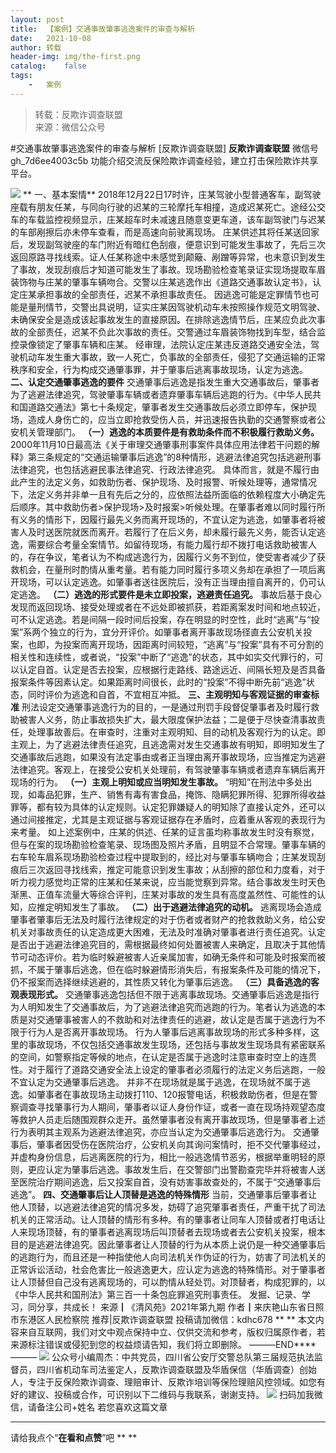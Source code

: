 ```yaml
---
layout:	post
title:	【案例】交通事故肇事逃逸案件的审查与解析
date:	2021-10-08
author:	转载
header-img:	img/the-first.png
catalog:	false
tags:
	-	案例
---
```


<blockquote><p>转载：反欺诈调查联盟<br>
来源：微信公众号</p></blockquote>

#交通事故肇事逃逸案件的审查与解析
[反欺诈调查联盟]
**反欺诈调查联盟**
微信号gh_7d6ee4003c5b
功能介绍交流反保险欺诈调查经验，建立打击保险欺诈共享平台。

![]({{site.baseurl}}/postimg/L6usUGPiatBRFGibCv11wbsgowNpXhnbuoJn0wtUpzlgclNUUhdKBjOic8l1iagt3ib51pmVIHib4ibxtMHTPISiaYxYew.jpeg)
**
一、基本案情**
2018年12月22日17时许，庄某驾驶小型普通客车，副驾驶座载有朋友任某，与同向行驶的迟某的三轮摩托车相撞，造成迟某死亡。途经公交车的车载监控视频显示，庄某超车时未减速且随意变更车道，该车副驾驶门与迟某的车部剐擦后亦未停车查看，而是高速向前驶离现场。
庄某供述其将任某送回家后，发现副驾驶座的车门附近有暗红色刮痕，便意识到可能发生事故了，先后三次返回原路寻找线索。证人任某称途中未感觉到颠簸、剐蹭等异常，也未意识到发生了事故，发现刮痕后才知道可能发生了事故。现场勘验检查笔录证实现场提取车眉装饰物与庄某的肇事车辆吻合。交警以庄某逃逸作出《道路交通事故认定书》，认定庄某承担事故的全部责任，迟某不承担事故责任。
因逃逸可能是定罪情节也可能是量刑情节，交警出具说明，证实庄某因驾驶机动车未按照操作规范文明驾驶、未确保安全是造成该起事故发生的直接原因。在排除逃逸情节后，庄某应负此次事故的全部责任，迟某不负此次事故的责任。交警通过车眉装饰物找到车型，结合监控录像锁定了肇事车辆和庄某。
经审理，法院认定庄某违反道路交通安全法，驾驶机动车发生重大事故，致一人死亡，负事故的全部责任，侵犯了交通运输的正常秩序和安全，行为构成交通肇事罪，并于肇事后逃离事故现场，认定为逃逸。
**二、认定交通肇事逃逸的要件**
交通肇事后逃逸是指发生重大交通事故后，肇事者为了逃避法律追究，驾驶肇事车辆或者遗弃肇事车辆后逃跑的行为。《中华人民共和国道路交通法》第七十条规定，肇事者发生交通事故后必须立即停车，保护现场，造成人身伤亡的，应当立即抢救受伤人员，并迅速报告执勤的交通警察或者公安机关管理部门。
**（一）逃逸的本质要件是有救助条件而不积极履行救助义务。**
2000年11月10日最高法《关于审理交通肇事刑事案件具体应用法律若干问题的解释》第三条规定的“交通运输肇事后逃逸”的8种情形，逃避法律追究包括逃避刑事法律追究，也包括逃避民事法律追究、行政法律追究。
具体而言，就是不履行由此产生的法定义务，如救助伤者、保护现场、及时报警、听候处理等，通常情况下，法定义务并非单一且有先后之分的，应依照法益所面临的依赖程度大小确定先后顺序。其中救助伤者>保护现场>及时报案>听候处理。在肇事者难以同时履行所有义务的情形下，因履行最先义务而离开现场的，不宜认定为逃逸，如肇事者将被害人及时送医院就医而离开。若履行了在后义务，却未履行最先义务，能否认定逃逸，需要综合考量全案情节。如留待现场，有能力履行却不拨打电话救助被害人的，存在争议，笔者认为不构成逃逸行为，因履行义务不到位，使受害者减少了获救机会，在量刑时酌情从重考量。若有能力同时履行多项义务却在承担了一项后离开现场，可以认定逃逸。如肇事者送往医院后，没有正当理由擅自离开的，仍可认定逃逸。
**（二）逃逸的形式要件是未立即投案，逃避责任追究。**
事故后基于良心发现而返回现场、接受处理或者在不远处即被抓获，若距离案发时间和地点较近，可不认定逃逸。若是间隔一段时间后投案，存在明显的时空性，此时“逃离”与“投案”系两个独立的行为，宜分开评价。如肇事者离开事故现场径直去公安机关投案，也即，为投案而离开现场，因距离时间较短，“逃离”与“投案”具有不可分割的相关性和连续性，或者说，“投案”中断了“逃逸”的状态，其中如实交代罪行的，可以认定自首。认定是否去投案，应根据行走路线、路途远近、间隔长短及是否具备报案条件等因素认定。如果距离时间很长，此时的“投案”不得中断先前“逃逸”状态，同时评价为逃逸和自首，不宜相互冲抵。
**三、主观明知与客观证据的审查标准**
刑法设定交通肇事逃逸行为的目的，一是通过刑罚手段督促肇事者及时履行救助被害人义务，防止事故损失扩大，最大限度保护法益；二是便于尽快查清事故责任，处理事故善后。在审查时，注重对主观明知、目的动机及客观行为的认定。即主观上，为了逃避法律责任追究，且逃逸需对发生交通事故有明知，即明知发生了交通事故后逃跑，如果没有法定事由或者正当理由离开事故现场，应当推定为逃避法律追究。客观上，在接受公安机关处理前，有驾驶肇事车辆或者遗弃车辆后离开现场的行为。
**（一）主观上明知或应当明知发生事故。**
“明知”在刑法中多处出现，如毒品犯罪，生产、销售有毒有害食品，掩饰、隐瞒犯罪所得、犯罪所得收益罪等，都有较为具体的认定规则。认定犯罪嫌疑人的明知除了直接认定外，还可以通过间接推定，尤其是主观证据与客观证据存在矛盾时，应着重从客观的表现行为来考量。
如上述案例中，庄某的供述、任某的证言虽均称事故发生时没有察觉，但与在案的现场勘验检查笔录、现场图及照片矛盾，且明显不合常理。肇事车辆的右车轮车眉系现场勘验检查过程中提取到的，经比对与肇事车辆吻合；庄某发现刮痕后三次返回寻找线索，推定可能意识到发生事故；从刮擦的部位和力度看，对于听力视力感觉均正常的庄某和任某来说，应当能觉察到异常。结合事故发生时天色渐黑、正值车流量大等综合评判，庄某对事故的发生具有高度盖然性、可能性的认知，应推定明知发生了事故。
**（二）出于逃避法律追究的动机。**
逃离现场会造成肇事者肇事后无法及时履行法律规定的对于伤者或者财产的抢救救助义务，给公安机关对事故责任的认定造成更大困难，无法及时准确对肇事者进行责任追究。认定是否出于逃避法律追究目的，需根据最终如何处置被害人来确定，且取决于其他情节可动态评价。若为临时躲避被害人近亲属加害，如确无条件和可能及时报案而被抓，不属于肇事后逃逸，但在临时躲避情形消失后，有报案条件及可能的情况下，仍不报案而选择继续逃避的，其性质又转化为肇事后逃逸。
**（三）具备逃逸的客观表现形式。**
交通肇事逃逸包括但不限于逃离事故现场。交通肇事后逃逸是指行为人明知发生了交通事故后，为了逃避法律追究而逃跑的行为。笔者认为逃逸的本质是对交通肇事被害人的不救助和对法律责任的逃避，故认定是否属于逃逸行为不限于行为人是否离开事故现场。
行为人肇事后逃离事故现场的形式多种多样，这里的事故现场，不仅包括交通事故发生现场，还包括与事故发生现场具有紧密联系的空间，如警察指定等候的地点，在认定是否属于逃逸时注意审查时空上的连贯性。对于履行了道路交通安全法上设定的肇事者必须履行的法定义务后逃跑，一般不宜认定为交通肇事后逃逸。
并非不在现场就是属于逃逸，在现场就不属于逃逸。如肇事者在事故现场主动拨打110、120报警电话，积极救助伤者，但是在警察调查寻找肇事行为人期间，肇事者以证人身份作证，或者一直在现场持观望态度等救护人员走后随围观群众走开。虽然肇事者没有离开事故现场，但是肇事者上述行为表明其主观系为逃避法律追究，亦应当认定为交通肇事后逃逸行为。
交通肇事后，肇事者因受伤在医院治疗，公安机关向其询问案情时，拒不交代肇事经过，并虚构身份信息，后逃离医院的行为，相比一般逃逸情节恶劣，根据举重明轻的原则，更应认定为肇事后逃逸。事故发生后，在交警部门出警勘查完毕并将被害人送至医院治疗期间逃逸，后又投案自首，没有妨害事故查处的，不属于“交通肇事后逃逸”。
**四、交通肇事后让人顶替是逃逸的特殊情形**
当前，交通肇事后肇事者让他人顶替，以逃避法律追究的情况多发，妨碍了追究肇事者责任，严重干扰了司法机关的正常活动。让人顶替的情形有多种。有的肇事者让同车人顶替或者打电话让人来现场顶替，有的肇事者逃离现场后叫顶替者去现场或者去公安机关投案，根本目的是逃避法律追究。因此肇事者让人顶替的行为从本质上说仍是一种交通肇事后的逃跑行为，而且还是一种指使他人向司法机关作伪证的行为，妨害了司法机关的正常诉讼活动，社会危害比一般逃逸更大，应认定为逃逸的特殊情形。对于肇事者让人顶替但自己没有逃离现场的，可以酌情从轻处罚。对顶替者，构成犯罪的，以《中华人民共和国刑法》第三百一十条包庇罪追究刑事责任。
发掘、记录、学习，同分享，共成长！
来源┃《清风苑》2021年第九期
作者┃来庆艳山东省日照市东港区人民检察院
推荐|反欺诈调查联盟
投稿请加微信：kdhc678
**
**
本文内容来自互联网，我们对文中观点保持中立、仅供交流和参考，版权归属原作者，若来源标注错误或侵犯到您的权益烦请告知，我们将立即删除。
———END****———
![]({{site.baseurl}}/postimg/L6usUGPiatBSs5Yxdp5NU9dpdqWanE7Mq7XpTo0mwlia1gia9NNFGTRYKdpVvrK2KgpAPictg52F8U9sicXI1jQ1dzA.jpeg)
公众号小编周杰：中共党员，四川省公安厅交警总队第三届规范执法监督员，四川省机动车司法鉴定人，反欺诈调查联盟及华盾保信（华盾调查）创始人，专注于反保险欺诈调查、理赔审计、反欺诈培训等保险理赔风控领域。如您有好的建议、投稿或合作，可识别以下二维码与我联系，谢谢支持。
![]({{site.baseurl}}/postimg/L6usUGPiatBQLNFXicXXQxXBwjwUmJlPGF0q5ZibOM9kCzhXR7EE7aTbgZIVibDd94F2CTC1GUb6zkDHLFKrVHibfjg.jpeg)
扫码加我微信，请备注公司+姓名
若您喜欢这篇文章
****
请给我点个“**在看和点赞**”吧
**
**
